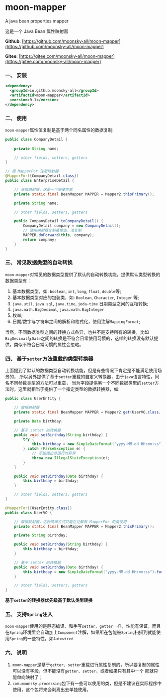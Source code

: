 # moon-mapper
A java bean properties mapper

这是一个 Java Bean 属性映射器

**Github**: [https://github.com/moonsky-all/moon-mapper](https://github.com/moonsky-all/moon-mapper)

**Gitee**: [https://gitee.com/moonsky-all/moon-mapper](https://gitee.com/moonsky-all/moon-mapper)

### 一、 安装
``` xml
<dependency>
  <groupId>io.github.moonsky-all</groupId>
  <artifactId>moon-mapper</artifactId>
  <version>0.1</version>
</dependency>
```

### 二、 使用
`moon-mapper`属性值复制是基于两个同名属性的数据复制:
``` java
public class CompanyDetail {
    
    private String name;

    // other fields, setters, getters
}

// 用 MapperFor 注册映射器
@MapperFor({CompanyDetail.class})
public class EnterpriseDetail {

    // 获取映射器，这是一个简便方式
    private static final BeanMapper MAPPER = Mapper2.thisPrimary();

    private String name;

    // other fields, setters, getters

    public CompanyDetail toCompanyDetail() {
        CompanyDetail company = new CompanyDetail();
        // 使用映射器复制属性值，浅复制
        MAPPER.doForward(this, company);
        return company;
    }
}
```

### 三、 常见数据类型的自动转换
`moon-mapper`对常见的数据类型提供了默认的自动转换功能，提供默认类型转换的数据类型有：
1. 基本数据类型，如: `boolean`, `int`, `long`, `float`, `double`等;
2. 基本数据类型对应的包装类，如: `Boolean`, `Character`, `Integer` 等;
3. `java.util`, `java.sql`, `java.time`, `joda-time` 日期类型之间的互相转换;
4. `java.math.BigDecimal`, `java.math.BigInteger`
5. 枚举;
6. 日期/数字与字符串之间的解析和格式化，使用注解`MappingFormat`;

当然，不同数据类型之间的转换方式各异，也并不是支持所有的转换，比如`BigDecimal`与`Date`之间的转换是不符合日常使用习惯的，这样的转换没有默认提供，类似不符合日常习惯的属性会忽略。

### 四、 基于`setter`方法重载的类型转换器
上面提到了默认的数据类型自动转换功能，但是有些情况下肯定是不能满足使用场景的，
所以另外提供了基于`setter`重载的自定义转换器，由于`java`语言特性，同名不同参数类型的方法可以重载，
当为字段提供另一个不同数据类型的`setter`方法时，这里就相当于提供了一个指定类型的数据转换器，如:
``` java
public class UserEntity {

    // 取得映射器
    private static final BeanMapper MAPPER = Mapper2.get(UserVO.class, UserEntity.class);

    private Date birthday;

    // 基于 setter 的转换器
    public void setBirthday(String birthday) {
        try {
            this.birthday = new SimpleDateFormat("yyyy-MM-dd HH:mm:ss").parse(birthday);
        } catch (ParseException e) {
            // 不能抛出非运行时异常
            throw new IllegalStateException(e);
        }
    }

    public void setBirthday(Date birthday) {
        this.birthday = birthday;
    }

    // other fields, setters, getters
}

@MapperFor({UserEntity.class})
public class UserVO {

    // 取得映射器，这种简单方式只能在注解有 MapperFor 的类使用
    private static final BeanMapper MAPPER = Mapper2.thisPrimary();

    private String birthday;

    public void setBirthday(String birthday) {
        this.birthday = birthday;
    }

    // 基于 setter 的转换器
    public void setBirthday(Date birthday) {
        this.birthday = new SimpleDateFormat("yyyy-MM-dd HH:mm:ss").format(birthday);
    }

    // other fields, setters, getters
}
```
**基于`setter`的转换器优先级高于默认类型转换**

### 五、 支持`Spring`注入
`moon-mapper`使用的是静态编译，和手写`setter`、`getter`一样，性能有保证，而且在`Spring`环境里会自动加上`Component`注解，如果所在包能被`Spring`扫描到就能使用`Spring`的一些特性，如`Autowired`

### 六、 说明
1. `moon-mapper`是基于`getter`、`setter`重载进行属性复制的，所以要复制的属性可以没有字段，但不能没有`getter`、`setter`，或者如果只有其中一个
那就只能单向映射了；
2. `com.moonsky.processing`包下有一些可以使用的类，但是不建议在实际程序中使用，这个包将来会剥离出去单独使用。
